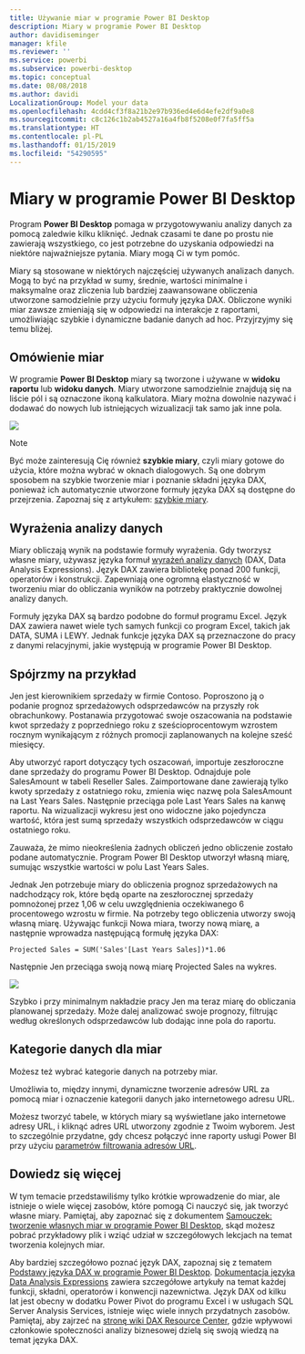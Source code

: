 ```yaml
---
title: Używanie miar w programie Power BI Desktop
description: Miary w programie Power BI Desktop
author: davidiseminger
manager: kfile
ms.reviewer: ''
ms.service: powerbi
ms.subservice: powerbi-desktop
ms.topic: conceptual
ms.date: 08/08/2018
ms.author: davidi
LocalizationGroup: Model your data
ms.openlocfilehash: 4cdd4cf3f8a21b2e97b936ed4e6d4efe2df9a0e8
ms.sourcegitcommit: c8c126c1b2ab4527a16a4fb8f5208e0f7fa5ff5a
ms.translationtype: HT
ms.contentlocale: pl-PL
ms.lasthandoff: 01/15/2019
ms.locfileid: "54290595"
---
```

# <a name="measures-in-power-bi-desktop"></a>Miary w programie Power BI Desktop

Program **Power BI Desktop** pomaga w przygotowywaniu analizy danych za pomocą zaledwie kilku kliknięć. Jednak czasami te dane po prostu nie zawierają wszystkiego, co jest potrzebne do uzyskania odpowiedzi na niektóre najważniejsze pytania. Miary mogą Ci w tym pomóc.

Miary są stosowane w niektórych najczęściej używanych analizach danych. Mogą to być na przykład w sumy, średnie, wartości minimalne i maksymalne oraz zliczenia lub bardziej zaawansowane obliczenia utworzone samodzielnie przy użyciu formuły języka DAX. Obliczone wyniki miar zawsze zmieniają się w odpowiedzi na interakcje z raportami, umożliwiając szybkie i dynamiczne badanie danych ad hoc. Przyjrzyjmy się temu bliżej.

## <a name="understanding-measures"></a>Omówienie miar

W programie **Power BI Desktop** miary są tworzone i używane w **widoku raportu** lub **widoku danych**. Miary utworzone samodzielnie znajdują się na liście pól i są oznaczone ikoną kalkulatora. Miary można dowolnie nazywać i dodawać do nowych lub istniejących wizualizacji tak samo jak inne pola.

![](media/desktop-measures/measuresinpbid_measinfieldlist.png)

> [!NOTE]
> Być może zainteresują Cię również **szybkie miary**, czyli miary gotowe do użycia, które można wybrać w oknach dialogowych. Są one dobrym sposobem na szybkie tworzenie miar i poznanie składni języka DAX, ponieważ ich automatycznie utworzone formuły języka DAX są dostępne do przejrzenia. Zapoznaj się z artykułem: [szybkie miary](desktop-quick-measures.md).
> 
> 

## <a name="data-analysis-expressions"></a>Wyrażenia analizy danych

Miary obliczają wynik na podstawie formuły wyrażenia. Gdy tworzysz własne miary, używasz języka formuł [wyrażeń analizy danych](https://msdn.microsoft.com/library/gg413422.aspx) (DAX, Data Analysis Expressions). Język DAX zawiera bibliotekę ponad 200 funkcji, operatorów i konstrukcji. Zapewniają one ogromną elastyczność w tworzeniu miar do obliczania wyników na potrzeby praktycznie dowolnej analizy danych.

Formuły języka DAX są bardzo podobne do formuł programu Excel. Język DAX zawiera nawet wiele tych samych funkcji co program Excel, takich jak DATA, SUMA i LEWY. Jednak funkcje języka DAX są przeznaczone do pracy z danymi relacyjnymi, jakie występują w programie Power BI Desktop.

## <a name="lets-look-at-an-example"></a>Spójrzmy na przykład
Jen jest kierownikiem sprzedaży w firmie Contoso. Poproszono ją o podanie prognoz sprzedażowych odsprzedawców na przyszły rok obrachunkowy. Postanawia przygotować swoje oszacowania na podstawie kwot sprzedaży z poprzedniego roku z sześcioprocentowym wzrostem rocznym wynikającym z różnych promocji zaplanowanych na kolejne sześć miesięcy.

Aby utworzyć raport dotyczący tych oszacowań, importuje zeszłoroczne dane sprzedaży do programu Power BI Desktop. Odnajduje pole SalesAmount w tabeli Reseller Sales. Zaimportowane dane zawierają tylko kwoty sprzedaży z ostatniego roku, zmienia więc nazwę pola SalesAmount na Last Years Sales. Następnie przeciąga pole Last Years Sales na kanwę raportu. Na wizualizacji wykresu jest ono widoczne jako pojedyncza wartość, która jest sumą sprzedaży wszystkich odsprzedawców w ciągu ostatniego roku.

Zauważa, że mimo nieokreślenia żadnych obliczeń jedno obliczenie zostało podane automatycznie. Program Power BI Desktop utworzył własną miarę, sumując wszystkie wartości w polu Last Years Sales.

Jednak Jen potrzebuje miary do obliczenia prognoz sprzedażowych na nadchodzący rok, które będą oparte na zeszłorocznej sprzedaży pomnożonej przez 1,06 w celu uwzględnienia oczekiwanego 6 procentowego wzrostu w firmie. Na potrzeby tego obliczenia utworzy swoją własną miarę. Używając funkcji Nowa miara, tworzy nową miarę, a następnie wprowadza następującą formułę języka DAX:

    Projected Sales = SUM('Sales'[Last Years Sales])*1.06

Następnie Jen przeciąga swoją nową miarę Projected Sales na wykres.

![](media/desktop-measures/measuresinpbid_lastyearsales.png)

Szybko i przy minimalnym nakładzie pracy Jen ma teraz miarę do obliczania planowanej sprzedaży. Może dalej analizować swoje prognozy, filtrując według określonych odsprzedawców lub dodając inne pola do raportu.

## <a name="data-categories-for-measures"></a>Kategorie danych dla miar

Możesz też wybrać kategorie danych na potrzeby miar. 

Umożliwia to, między innymi, dynamiczne tworzenie adresów URL za pomocą miar i oznaczenie kategorii danych jako internetowego adresu URL. 

Możesz tworzyć tabele, w których miary są wyświetlane jako internetowe adresy URL, i kliknąć adres URL utworzony zgodnie z Twoim wyborem. Jest to szczególnie przydatne, gdy chcesz połączyć inne raporty usługi Power BI przy użyciu [parametrów filtrowania adresów URL](service-url-filters.md).

## <a name="learn-more"></a>Dowiedz się więcej
W tym temacie przedstawiliśmy tylko krótkie wprowadzenie do miar, ale istnieje o wiele więcej zasobów, które pomogą Ci nauczyć się, jak tworzyć własne miary. Pamiętaj, aby zapoznać się z dokumentem [Samouczek: tworzenie własnych miar w programie Power BI Desktop](desktop-tutorial-create-measures.md), skąd możesz pobrać przykładowy plik i wziąć udział w szczegółowych lekcjach na temat tworzenia kolejnych miar.  

Aby bardziej szczegółowo poznać język DAX, zapoznaj się z tematem [Podstawy języka DAX w programie Power BI Desktop](desktop-quickstart-learn-dax-basics.md). [Dokumentacja języka Data Analysis Expressions](https://msdn.microsoft.com/library/gg413422.aspx) zawiera szczegółowe artykuły na temat każdej funkcji, składni, operatorów i konwencji nazewnictwa. Język DAX od kilku lat jest obecny w dodatku Power Pivot do programu Excel i w usługach SQL Server Analysis Services, istnieje więc wiele innych przydatnych zasobów. Pamiętaj, aby zajrzeć na [stronę wiki DAX Resource Center](http://social.technet.microsoft.com/wiki/contents/articles/1088.dax-resource-center.aspx), gdzie wpływowi członkowie społeczności analizy biznesowej dzielą się swoją wiedzą na temat języka DAX.



